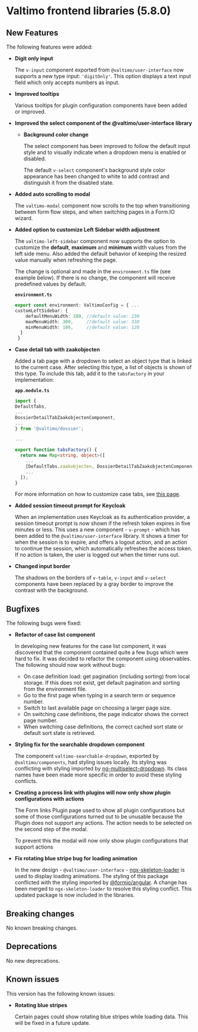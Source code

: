 # Valtimo frontend libraries (5.8.0)

## New Features

The following features were added:

*   **Digit only input**

    The `v-input` component exported from `@valtimo/user-interface` now supports a new type input: `'digitOnly'`. This option displays a text input field which only accepts numbers as input.
*   **Improved tooltips**

    Various tooltips for plugin configuration components have been added or improved.
* **Improved the select component of the @valtimo/user-interface library**
  *   **Background color change**

      The select component has been improved to follow the default input style and to visually indicate when a dropdown menu is enabled or disabled.

      The default `v-select` component's background style color appearance has been changed to white to add contrast and distinguish it from the disabled state.
*   **Added auto scrolling to modal**

    The `valtimo-modal` component now scrolls to the top when transitioning between form flow steps, and when switching pages in a Form.IO wizard.
*   **Added option to customize Left Sidebar width adjustment**

    The `valtimo-left-sidebar` component now supports the option to customize the **default**, **maximum** and **minimum** width values from the left side menu. Also added the default behavior of keeping the resized value manually when refreshing the page.

    The change is optional and made in the `environment.ts` file (see example below). If there is no change, the component will receive predefined values by default.

    **`environment.ts`**

    ```typescript
    export const environment: ValtimoConfig = { ...
    customLeftSidebar: {
        defaultMenuWidth: 200, //default value: 230
        maxMenuWidth: 300,     //default value: 330
        minMenuWidth: 100,     //default value: 120
      }
     }
    ```
*   **Case detail tab with zaakobjecten**

    Added a tab page with a dropdown to select an object type that is linked to the current case. After selecting this type, a list of objects is shown of this type. To include this tab, add it to the `tabsFactory` in your implementation:

    **`app.module.ts`**

    ```typescript
    import {
    DefaultTabs,
    ...
    DossierDetailTabZaakobjectenComponent,
    ...
    } from '@valtimo/dossier';

    ...

    export function tabsFactory() {
      return new Map<string, object>([
        ...
        [DefaultTabs.zaakobjecten, DossierDetailTabZaakobjectenComponent],
        ...
      ]);
    }
    ```

    For more information on how to customize case tabs, see [this page](https://github.com/valtimo-platform/valtimo-documentation/blob/main/release-notes/major9/09.19.0/broken-reference/README.md).
*   **Added session timeout prompt for Keycloak**

    When an implementation uses Keycloak as its authentication provider, a session timeout prompt is now shown if the refresh token expires in five minutes or less. This uses a new component - `v-prompt` - which has been added to the `@valtimo/user-interface` library. It shows a timer for when the session is to expire, and offers a logout action, and an action to continue the session, which automatically refreshes the access token. If no action is taken, the user is logged out when the timer runs out.
*   **Changed input border**

    The shadows on the borders of `v-table`, `v-input` and `v-select` components have been replaced by a gray border to improve the contrast with the background.

## Bugfixes

The following bugs were fixed:

*   **Refactor of case list component**

    In developing new features for the case list component, it was discovered that the component contained quite a few bugs which were hard to fix. It was decided to refactor the component using observables. The following should now work without bugs:

    * On case definition load: get pagination (including sorting) from local storage. If this does not exist, get default pagination and sorting from the environment file.
    * Go to the first page when typing in a search term or sequence number.
    * Switch to last available page on choosing a larger page size.
    * On switching case definitions, the page indicator shows the correct page number.
    * When switching case definitions, the correct cached sort state or default sort state is retrieved.
*   **Styling fix for the searchable dropdown component**

    The component `valtimo-searchable-dropdown`, exported by `@valtimo/components`, had styling issues locally. Its styling was conflicting with styling imported by [ng-multiselect-dropdown](https://www.npmjs.com/package/ng-multiselect-dropdown). Its class names have been made more specific in order to avoid these styling conflicts.
*   **Creating a process link with plugins will now only show plugin configurations with actions**

    The Form links Plugin page used to show all plugin configurations but some of those configurations turned out to be unusable because the Plugin does not support any actions. The action needs to be selected on the second step of the modal.

    To prevent this the modal will now only show plugin configurations that support actions
*   **Fix rotating blue stripe bug for loading animation**

    In the new design - `@valtimo/user-interface` - [ngx-skeleton-loader](https://www.npmjs.com/package/ngx-skeleton-loader) is used to display loading animations. The styling of this package conflicted with the styling imported by [@formio/angular](https://www.npmjs.com/package/@formio/angular). A change has been merged to `ngx-skeleton-loader` to resolve this styling conflict. This updated package is now included in the libraries.

## Breaking changes

No known breaking changes.

## Deprecations

No new deprecations.

## Known issues

This version has the following known issues:

*   **Rotating blue stripes**

    Certain pages could show rotating blue stripes while loading data. This will be fixed in a future update.
